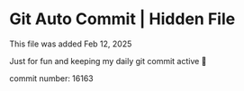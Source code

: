 # Git Auto Commit | Hidden File

This file was added Feb 12, 2025

Just for fun and keeping my daily git commit active 🤪

commit number: 16163
